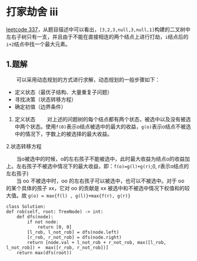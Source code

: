 # 打家劫舍 iii

[leetcode 337](https://leetcode-cn.com/problems/house-robber-iii/)，从题目描述中可以看出，`[3,2,3,null,3,null,1]`构建的二叉树中左右子树只有一支，并且由于不能在直接相连的两个结点上进行打劫，`i`结点后的`i+2`结点中找一个最大元素。


## 1.题解
&emsp;&emsp;可以采用动态规划的方式进行求解，动态规划的一般步骤如下：
* 定义状态（最优子结构、大量重复子问题）
* 寻找决策（状态转移方程）
* 确定初值（边界条件）

1. 定义状态
&emsp;&emsp;对上述的问题树的每个结点都有两个状态，被选中以及没有被选中两个状态。使用`f(0)`表示o结点被选中的最大的收益，`g(o)`表示o结点不被选中的情况下，字数上的被选择的最大收益。  

2.状态转移方程

&emsp;&emsp;当o被选中的时候，o的左右孩子不能被选中，此时最大收益为结点o的收益加上。左右孩子不被选中情况下的最大收益，即：`f(o)=g(l)+g(r)`;(l, r表示o结点的左右孩子)  
&emsp;&emsp;当 oo 不被选中时，oo 的左右孩子可以被选中，也可以不被选中。对于 oo 的某个具体的孩子 xx，它对 oo 的贡献是 xx 被选中和不被选中情况下权值和的较大值。故 `g(o) = max{f(l) , g(l)}+max{f(r), g(r)}`




    class Solution:
    def rob(self, root: TreeNode) -> int:
        def dfs(node):
            if not node:
                return [0, 0]
            [l_rob, l_not_rob] = dfs(node.left)
            [r_rob, r_not_rob] = dfs(node.right)
            return [node.val + l_not_rob + r_not_rob, max([l_rob, l_not_rob]) +  max([r_rob, r_not_rob])]
        return max(dfs(root))

